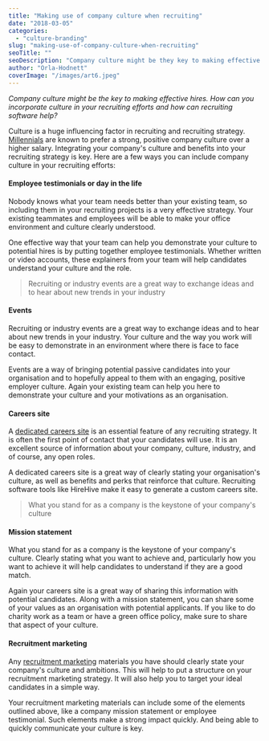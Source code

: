 ```yaml
---
title: "Making use of company culture when recruiting"
date: "2018-03-05"
categories:
  - "culture-branding"
slug: "making-use-of-company-culture-when-recruiting"
seoTitle: ""
seoDescription: "Company culture might be they key to making effective hires. A recruiting software can help incorporate your company culture in your recruiting efforts."
author: "Orla-Hodnett"
coverImage: "/images/art6.jpeg"
---
```


_Company culture might be the key to making effective hires. How can you incorporate culture in your recruiting efforts and how can recruiting software help?_

Culture is a huge influencing factor in recruiting and recruiting strategy. [Millennials](https://www.forbes.com/sites/larryalton/2017/06/20/how-millennials-are-reshaping-whats-important-in-corporate-culture/#33682f02dfb8) are known to prefer a strong, positive company culture over a higher salary. Integrating your company's culture and benefits into your recruiting strategy is key. Here are a few ways you can include company culture in your recruiting efforts:

#### **Employee testimonials or day in the life**

Nobody knows what your team needs better than your existing team, so including them in your recruiting projects is a very effective strategy. Your existing teammates and employees will be able to make your office environment and culture clearly understood.

One effective way that your team can help you demonstrate your culture to potential hires is by putting together employee testimonials. Whether written or video accounts, these explainers from your team will help candidates understand your culture and the role.

> Recruiting or industry events are a great way to exchange ideas and to hear about new trends in your industry

#### **Events**

Recruiting or industry events are a great way to exchange ideas and to hear about new trends in your industry. Your culture and the way you work will be easy to demonstrate in an environment where there is face to face contact.

Events are a way of bringing potential passive candidates into your organisation and to hopefully appeal to them with an engaging, positive employer culture. Again your existing team can help you here to demonstrate your culture and your motivations as an organisation.

#### **Careers site**

A [dedicated careers site](https://hirehive.com/recruiting-features/custom-careers-site/) is an essential feature of any recruiting strategy. It is often the first point of contact that your candidates will use. It is an excellent source of information about your company, culture, industry, and of course, any open roles.

A dedicated careers site is a great way of clearly stating your organisation's culture, as well as benefits and perks that reinforce that culture. Recruiting software tools like HireHive make it easy to generate a custom careers site.

> What you stand for as a company is the keystone of your company's culture

#### **Mission statement**

What you stand for as a company is the keystone of your company's culture. Clearly stating what you want to achieve and, particularly how you want to achieve it will help candidates to understand if they are a good match.

Again your careers site is a great way of sharing this information with potential candidates. Along with a mission statement, you can share some of your values as an organisation with potential applicants. If you like to do charity work as a team or have a green office policy, make sure to share that aspect of your culture.

#### **Recruitment marketing**

Any [recruitment marketing](https://hirehive.com/clever-recruiting-marketing/) materials you have should clearly state your company's culture and ambitions. This will help to put a structure on your recruitment marketing strategy. It will also help you to target your ideal candidates in a simple way.

Your recruitment marketing materials can include some of the elements outlined above, like a company mission statement or employee testimonial. Such elements make a strong impact quickly. And being able to quickly communicate your culture is key.
